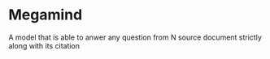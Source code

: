 # Megamind
A model that is able to anwer any question from N source document strictly along with its citation
